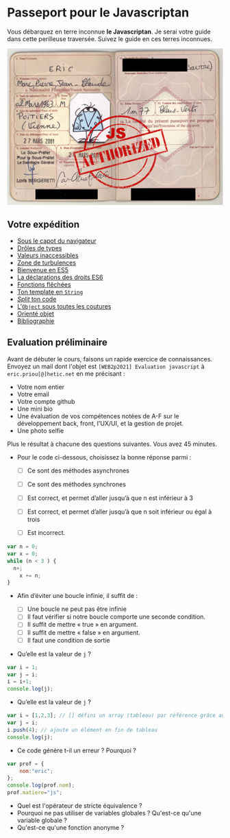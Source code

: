 # Passeport pour le Javascriptan


Vous débarquez en terre inconnue **le Javascriptan**.
Je serai votre guide dans cette perilleuse traversée.
Suivez le guide en ces terres inconnues.

![Passeport](images/Passeport.jpg)

## Votre expédition

- [Sous le capot du navigateur](hardware/README.md)
- [Drôles de types](syntax/README.md)
- [Valeurs inaccessibles](syntax/scope.md)
- [Zone de turbulences](syntax/hot_topics.md)
- [Bienvenue en ES5](es5/README.md)
- [La déclarations des droits ES6](es6/README.md)
- [Fonctions flêchées](es6/fat_arrow.md)
- [Ton template en `String`](es6/string.md)
- [_Split_ ton code](es6/modularity.md)
- [L'`Object` sous toutes les coutures](es6/object.md)
- [Orienté objet](es6/oop.md)
- [Bibliographie](biblio.md)

## Evaluation préliminaire 

Avant de débuter le cours, faisons un rapide exercice de connaissances. 
Envoyez un mail dont l'objet est `[WEB2p2021] Evaluation javascript` à `eric.priou[@]hetic.net` en me précisant :

- Votre nom entier
- Votre email
- Votre compte github
- Une mini bio
- Une évaluation de vos compétences notées de A-F sur le développement back, front, l'UX/UI, et la gestion de projet.
- Une photo selfie

Plus le résultat à chacune des questions suivantes.
Vous avez 45 minutes.

- Pour le code ci-dessous, choisissez la bonne réponse parmi :

	- [ ] Ce sont des méthodes asynchrones
	- [ ] Ce sont des méthodes synchrones
	- [ ] Est correct, et permet d’aller jusqu’à que n est inférieur  à 3
	- [ ] Est correct, et permet d’aller jusqu’à que n soit inférieur ou égal à trois 
	- [ ] Est incorrect.

	
```js
var n = 0;
var x = 0;
while (n < 3 ) {
  n+;
 	x += n;
}
```


- Afin d’éviter une boucle infinie, il suffit de :

	- [ ] Une boucle ne peut pas être infinie
	- [ ] Il faut vérifier si notre boucle comporte une seconde condition. 
	- [ ] Il suffit de mettre « true » en argument.
	- [ ] Il suffit de mettre « false » en argument.
	- [ ] Il faut une condition de sortie

- Qu’elle est la valeur de `j` ?

```js
var i = 1;
var j = i;
i = i+1;
console.log(j);
```

- Qu’elle est la valeur de `j` ?

```js
var i = [1,2,3]; // [] défini un array (tableau) par référence grâce au =
var j = i;
i.push(4); // ajoute un élément en fin de tableau
console.log(j);
```

- Ce code génère t-il un erreur ? Pourquoi ?

```js
var prof = {
	nom:"eric";
};
console.log(prof.nom);
prof.matiere="js";
```

- Quel est l'opérateur de stricte équivalence ?
- Pourquoi ne pas utiliser de variables globales ?
Qu'est-ce qu'une variable globale ?
- Qu'est-ce qu'une fonction anonyme ? 



